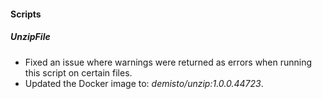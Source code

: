 
#### Scripts
##### UnzipFile
- Fixed an issue where warnings were returned as errors when running this script on certain files.
- Updated the Docker image to: *demisto/unzip:1.0.0.44723*.